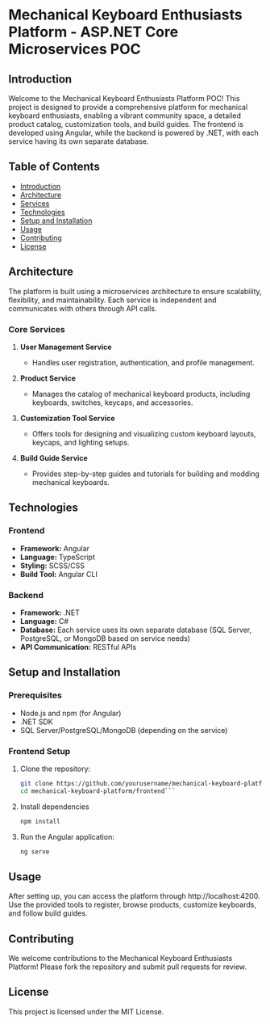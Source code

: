 # Mechanical Keyboard Enthusiasts Platform - ASP.NET Core Microservices POC 

## Introduction

Welcome to the Mechanical Keyboard Enthusiasts Platform POC! This project is designed to provide a comprehensive platform for mechanical keyboard enthusiasts, enabling a vibrant community space, a detailed product catalog, customization tools, and build guides. The frontend is developed using Angular, while the backend is powered by .NET, with each service having its own separate database.

## Table of Contents

- [Introduction](#introduction)
- [Architecture](#architecture)
- [Services](#services)
- [Technologies](#technologies)
- [Setup and Installation](#setup-and-installation)
- [Usage](#usage)
- [Contributing](#contributing)
- [License](#license)

## Architecture

The platform is built using a microservices architecture to ensure scalability, flexibility, and maintainability. Each service is independent and communicates with others through API calls.

### Core Services

1. **User Management Service**
   - Handles user registration, authentication, and profile management.
   
2. **Product Service**
   - Manages the catalog of mechanical keyboard products, including keyboards, switches, keycaps, and accessories.
   
3. **Customization Tool Service**
   - Offers tools for designing and visualizing custom keyboard layouts, keycaps, and lighting setups.
   
4. **Build Guide Service**
   - Provides step-by-step guides and tutorials for building and modding mechanical keyboards.

## Technologies

### Frontend
- **Framework:** Angular
- **Language:** TypeScript
- **Styling:** SCSS/CSS
- **Build Tool:** Angular CLI

### Backend
- **Framework:** .NET
- **Language:** C#
- **Database:** Each service uses its own separate database (SQL Server, PostgreSQL, or MongoDB based on service needs)
- **API Communication:** RESTful APIs

## Setup and Installation

### Prerequisites

- Node.js and npm (for Angular)
- .NET SDK
- SQL Server/PostgreSQL/MongoDB (depending on the service)

### Frontend Setup

1. Clone the repository:
   ```bash
   git clone https://github.com/yourusername/mechanical-keyboard-platform.git
   cd mechanical-keyboard-platform/frontend```

2. Install dependencies
    ```bash
    npm install
    ```

3. Run the Angular application:
    ```bash
    ng serve
    ```

## Usage
After setting up, you can access the platform through http://localhost:4200. Use the provided tools to register, browse products, customize keyboards, and follow build guides.

## Contributing
We welcome contributions to the Mechanical Keyboard Enthusiasts Platform! Please fork the repository and submit pull requests for review.

## License
This project is licensed under the MIT License.
